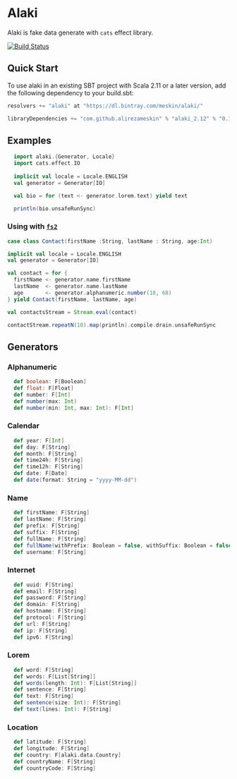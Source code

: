 Alaki
==========

Alaki is fake data generate with `cats` effect library.

[![Build Status](https://travis-ci.com/alirezameskin/alaki.svg?token=37jaimBVvHpuikyqcM5g&branch=master)](https://travis-ci.com/alirezameskin/alaki)


## Quick Start

To use alaki in an existing SBT project with Scala 2.11 or a later version, add the following dependency to your build.sbt:

```scala
resolvers += "alaki" at "https://dl.bintray.com/meskin/alaki/"

libraryDependencies += "com.github.alirezameskin" % "alaki_2.12" % "0.1-snapshot"
```

## Examples

```scala
  import alaki.{Generator, Locale}
  import cats.effect.IO
  
  implicit val locale = Locale.ENGLISH
  val generator = Generator[IO]

  val bio = for (text <- generator.lorem.text) yield text

  println(bio.unsafeRunSync)
```

### Using with [`fs2`](https://fs2.io/)

```scala
case class Contact(firstName :String, lastName : String, age:Int)

implicit val locale = Locale.ENGLISH
val generator = Generator[IO]

val contact = for {
  firstName <- generator.name.firstName
  lastName  <- generator.name.lastName
  age       <- generator.alphanumeric.number(18, 68)
} yield Contact(firstName, lastName, age)

val contactsStream = Stream.eval(contact)

contactStream.repeatN(10).map(println).compile.drain.unsafeRunSync

```

## Generators

### Alphanumeric

```scala
  def boolean: F[Boolean]
  def float: F[Float]
  def number: F[Int]
  def number(max: Int)
  def number(min: Int, max: Int): F[Int]
```

### Calendar 

```scala
  def year: F[Int]
  def day: F[String]
  def month: F[String]
  def time24h: F[String]
  def time12h: F[String]
  def date: F[Date]
  def date(format: String = "yyyy-MM-dd")
```  

### Name

```scala
  def firstName: F[String]
  def lastName: F[String]
  def prefix: F[String]
  def suffix: F[String]
  def fullName: F[String]
  def fullName(withPrefix: Boolean = false, withSuffix: Boolean = false): F[String]
  def username: F[String]
```

### Internet

```scala
  def uuid: F[String]
  def email: F[String]
  def password: F[String]
  def domain: F[String]
  def hostname: F[String]
  def protocol: F[String]
  def url: F[String]
  def ip: F[String]
  def ipv6: F[String]
```

### Lorem

```scala
  def word: F[String]
  def words: F[List[String]]
  def words(length: Int): F[List[String]]
  def sentence: F[String]
  def text: F[String]
  def sentence(size: Int): F[String]
  def text(lines: Int): F[String]
```


### Location

```scala
  def latitude: F[String]
  def longitude: F[String]
  def country: F[alaki.data.Country]
  def countryName: F[String]
  def countryCode: F[String]
```

